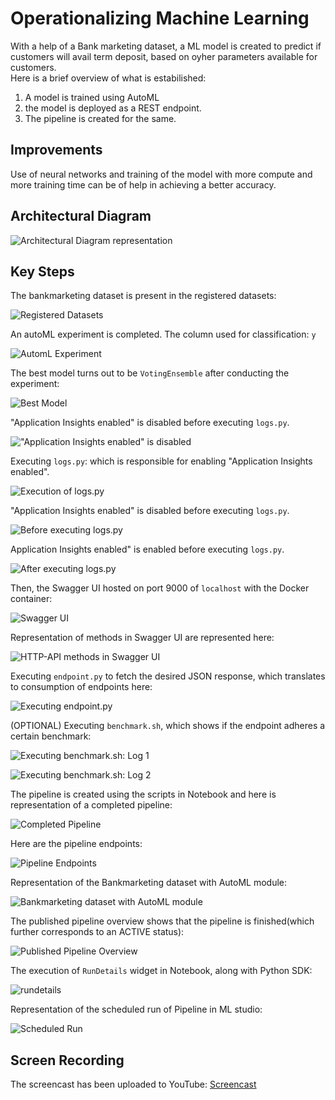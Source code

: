 # Operationalizing Machine Learning

With a help of a Bank marketing dataset, a ML model is created to predict if customers will avail term deposit, based on oyher parameters available for customers.  
Here is a brief overview of what is estabilished:
1. A model is trained using AutoML
2. the model is deployed as a REST endpoint.
3. The pipeline is created for the same.

## Improvements

Use of neural networks and training of the model with more compute and more training time can be of help in achieving a better accuracy.

## Architectural Diagram


![Architectural Diagram representation](screenshots/architectural_diagram.png)


## Key Steps

The bankmarketing dataset is present in the registered datasets:

![Registered Datasets](screenshots/1-registered-datasets.png)

An autoML experiment is completed. The column used for classification: `y`

![AutomL Experiment](screenshots/2-experiment-completed.png)

The best model turns out to be `VotingEnsemble` after conducting the experiment:

![Best Model](screenshots/3-best-model-after-experiment-completed.png)

"Application Insights enabled" is disabled before executing `logs.py`.

!["Application Insights enabled" is disabled](screenshots/4-application-insights-enabled-before-running-logs-script.png)

Executing `logs.py`: which is responsible for enabling "Application Insights enabled".

![Execution of logs.py](screenshots/5-executing-logs-script.png)

"Application Insights enabled" is disabled before executing `logs.py`.

![Before executing `logs.py`](screenshots/6-executing-logs-script-second.png)

Application Insights enabled" is enabled before executing `logs.py`.

![After executing `logs.py`](screenshots/7-application-insights-enabled-after-running-logs-scriptpng)

Then, the Swagger UI hosted on port 9000 of `localhost` with the Docker container: 

![Swagger UI](screenshots/8-swagger-ui-running-on-local-host.png)

Representation of methods in Swagger UI are represented here:

![HTTP-API methods in Swagger UI](screenshots/9-swagger-ui-http-api-methods.png)

Executing `endpoint.py` to fetch the desired JSON response, which translates to consumption of endpoints here:

![Executing `endpoint.py`](screenshots/10-executing-enpoint-script.png)

(OPTIONAL) Executing `benchmark.sh`, which shows if the endpoint adheres a certain benchmark:

![Executing `benchmark.sh`: Log 1](screenshots/11-executing-benchmark-script.png)

![Executing `benchmark.sh`: Log 2](screenshots/12-executing-benchmark-script-second.png)

The pipeline is created using the scripts in Notebook and here is representation of a completed pipeline:

![Completed Pipeline](screenshots/13-pipeline-created-and-completed.png)

Here are the pipeline endpoints:

![Pipeline Endpoints](screenshots/14-pipeline-endpoints.png)

Representation of the Bankmarketing dataset with AutoML module:

![Bankmarketing dataset with AutoML module](screenshots/15-bank-marketing-dataset-automl-module.png)

The published pipeline overview shows that the pipeline is finished(which further corresponds to an ACTIVE status):

![Published Pipeline Overview](screenshots/16-published-pipeline-overview-finished.png)

The execution of `RunDetails` widget in Notebook, along with Python SDK:

![rundetails](screenshots/17-Run-Details-Widget.png)

Representation of the scheduled run of Pipeline in ML studio:

![Scheduled Run](screenshots/18-ml-studio-scheduled-run.png)



## Screen Recording
The screencast has been uploaded to YouTube: [Screencast](https://youtu.be/M8ON4RzZuWI)
